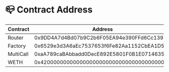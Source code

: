 # 📪 Contract Address

| Contract  | Address                                    |
| --------- | ------------------------------------------ |
| Router    | 0x9DD4A7d4Bd07b9C2b6F05EA94e390FFd6Cc13995 |
| Factory   | 0x6529e3d3A6aEc7537653f6Fe82Aa1152CbEA1D57 |
| MultiCall | 0xaA789caBAbbadd0DecE892E5801F0B1E07146353 |
| WETH      | 0x4200000000000000000000000000000000000006 |
